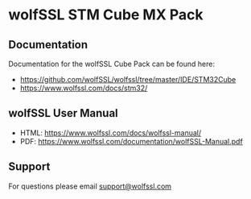 # wolfSSL STM Cube MX Pack

## Documentation

Documentation for the wolfSSL Cube Pack can be found here:
* https://github.com/wolfSSL/wolfssl/tree/master/IDE/STM32Cube
* https://www.wolfssl.com/docs/stm32/

## wolfSSL User Manual

* HTML: https://www.wolfssl.com/docs/wolfssl-manual/
* PDF: https://www.wolfssl.com/documentation/wolfSSL-Manual.pdf

## Support

For questions please email support@wolfssl.com
